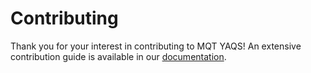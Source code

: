 <!--- This file has been generated from an external template. Please do not modify it directly. -->
<!--- Changes should be contributed to https://github.com/munich-quantum-toolkit/templates. -->

# Contributing

Thank you for your interest in contributing to MQT YAQS!
An extensive contribution guide is available in our [documentation](https://mqt.readthedocs.io/projects/yaqs/en/latest/CONTRIBUTING.html).
